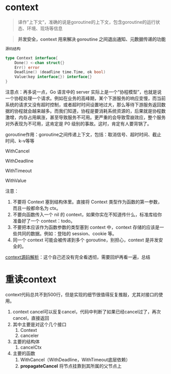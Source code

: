 # context

> 译作”上下文“，准确的说是goroutine的上下文，包含goroutine的运行状态、环境、现场等信息

> **并发安全，context 用来解决 goroutine 之间退出通知、元数据传递的功能**

```go
源码结构

type Context interface{
	Done() <-chan struct{}
	Err() error
	Deadline() (deadline time.Time, ok bool)
	Value(key interface{}) interface{}
}
```

注意点：再多说一点，Go 语言中的 server 实际上是一个“协程模型”，也就是说一个协程处理一个请求。例如在业务的高峰期，某个下游服务的响应变慢，而当前系统的请求又没有超时控制，或者超时时间设置地过大，那么等待下游服务返回数据的协程就会越来越多。而我们知道，协程是要消耗系统资源的，后果就是协程数激增，内存占用飙涨，甚至导致服务不可用。更严重的会导致雪崩效应，整个服务对外表现为不可用，这肯定是 P0 级别的事故。这时，肯定有人要背锅了。

goroutine作用：goroutine之间传递上下文，包括：取消信号、超时时间、截止时间、k-v等等

WithCancel

WithDeadline

WithTimeout

WithValue

注意：

1. 不要将 Context 塞到结构体里。直接将 Context 类型作为函数的第一参数，而且一般都命名为 ctx。
2. 不要向函数传入一个 nil 的 context，如果你实在不知道传什么，标准库给你准备好了一个 context：todo。
3. 不要把本应该作为函数参数的类型塞到 context 中，context 存储的应该是一些共同的数据。例如：登陆的 session、cookie 等。
4. 同一个 context 可能会被传递到多个 goroutine，别担心，context 是并发安全的。

[context源码解析](https://golang.design/go-questions/stdlib/context/cancel/)：这个自己还没有完全看透彻，需要回炉再看一遍，总结

# 重读context

context代码总共不到500行，但是实现的细节很值得反复推敲，尤其对接口的使用。

1. context cancel可以反复cancel，代码中判断了如果已经cancel过了，再次cancel，直接返回
2. 其中主要是对这个几个接口
    1. Context
    2. canceler
3. 主要的结构体 
    1. cancelCtx
4. 主要的函数
    1. WithCancel（WithDeadline，WithTimeout底层依赖）
    2. **propagateCancel** 将节点挂靠到其所属的父节点上
